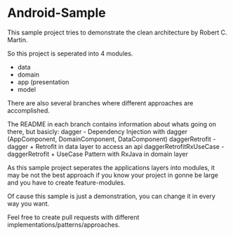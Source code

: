 # Android-Sample
This sample project tries to demonstrate the clean architecture by Robert C. Martin.

So this project is seperated into 4 modules.
- data
- domain
- app (presentation
- model

There are also several branches where different approaches are accomplished.

The README in each branch contains information about whats going on there, but basicly:
dagger - Dependency Injection with dagger (AppComponent, DomainComponent, DataComponent)
daggerRetrofit - dagger + Retrofit in data layer to access an api
daggerRetrofitRxUseCase - daggerRetrofit + UseCase Pattern with RxJava in domain layer

As this sample project seperates the applications layers into modules, it may be not the best approach if you know your project in gonne be large and you have to create feature-modules.

Of cause this sample is just a demonstration, you can change it in every way you want.

Feel free to create pull requests with different implementations/patterns/approaches.

